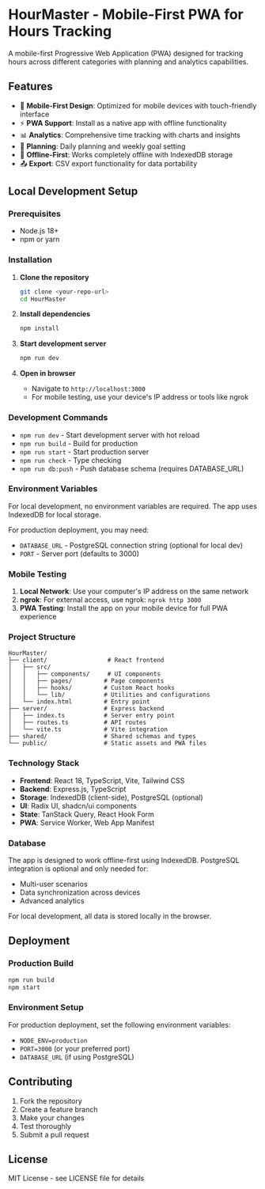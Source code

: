 # HourMaster - Mobile-First PWA for Hours Tracking

A mobile-first Progressive Web Application (PWA) designed for tracking hours across different categories with planning and analytics capabilities.

## Features

- 📱 **Mobile-First Design**: Optimized for mobile devices with touch-friendly interface
- ⚡ **PWA Support**: Install as a native app with offline functionality
- 📊 **Analytics**: Comprehensive time tracking with charts and insights
- 📅 **Planning**: Daily planning and weekly goal setting
- 💾 **Offline-First**: Works completely offline with IndexedDB storage
- 📤 **Export**: CSV export functionality for data portability

## Local Development Setup

### Prerequisites

- Node.js 18+ 
- npm or yarn

### Installation

1. **Clone the repository**
   ```bash
   git clone <your-repo-url>
   cd HourMaster
   ```

2. **Install dependencies**
   ```bash
   npm install
   ```

3. **Start development server**
   ```bash
   npm run dev
   ```

4. **Open in browser**
   - Navigate to `http://localhost:3000`
   - For mobile testing, use your device's IP address or tools like ngrok

### Development Commands

- `npm run dev` - Start development server with hot reload
- `npm run build` - Build for production
- `npm run start` - Start production server
- `npm run check` - Type checking
- `npm run db:push` - Push database schema (requires DATABASE_URL)

### Environment Variables

For local development, no environment variables are required. The app uses IndexedDB for local storage.

For production deployment, you may need:
- `DATABASE_URL` - PostgreSQL connection string (optional for local dev)
- `PORT` - Server port (defaults to 3000)

### Mobile Testing

1. **Local Network**: Use your computer's IP address on the same network
2. **ngrok**: For external access, use ngrok: `ngrok http 3000`
3. **PWA Testing**: Install the app on your mobile device for full PWA experience

### Project Structure

```
HourMaster/
├── client/                 # React frontend
│   ├── src/
│   │   ├── components/     # UI components
│   │   ├── pages/         # Page components
│   │   ├── hooks/         # Custom React hooks
│   │   └── lib/           # Utilities and configurations
│   └── index.html         # Entry point
├── server/                # Express backend
│   ├── index.ts           # Server entry point
│   ├── routes.ts          # API routes
│   └── vite.ts            # Vite integration
├── shared/                # Shared schemas and types
└── public/                # Static assets and PWA files
```

### Technology Stack

- **Frontend**: React 18, TypeScript, Vite, Tailwind CSS
- **Backend**: Express.js, TypeScript
- **Storage**: IndexedDB (client-side), PostgreSQL (optional)
- **UI**: Radix UI, shadcn/ui components
- **State**: TanStack Query, React Hook Form
- **PWA**: Service Worker, Web App Manifest

### Database

The app is designed to work offline-first using IndexedDB. PostgreSQL integration is optional and only needed for:
- Multi-user scenarios
- Data synchronization across devices
- Advanced analytics

For local development, all data is stored locally in the browser.

## Deployment

### Production Build

```bash
npm run build
npm start
```

### Environment Setup

For production deployment, set the following environment variables:
- `NODE_ENV=production`
- `PORT=3000` (or your preferred port)
- `DATABASE_URL` (if using PostgreSQL)

## Contributing

1. Fork the repository
2. Create a feature branch
3. Make your changes
4. Test thoroughly
5. Submit a pull request

## License

MIT License - see LICENSE file for details 